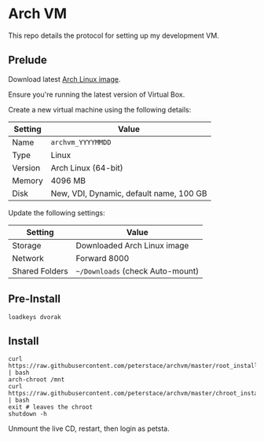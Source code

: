 # Arch VM

This repo details the protocol for setting up my development VM.

## Prelude

Download latest [Arch Linux image](https://www.archlinux.org/download/).

Ensure you're running the latest version of Virtual Box.

Create a new virtual machine using the following details:

| Setting | Value                                   |
| ---     | ---                                     |
| Name    | `archvm_YYYYMMDD`                       |
| Type    | Linux                                   |
| Version | Arch Linux (64-bit)                     |
| Memory  | 4096 MB                                 |
| Disk    | New, VDI, Dynamic, default name, 100 GB |

Update the following settings:

| Setting        | Value                            |
| ---            | ---                              |
| Storage        | Downloaded Arch Linux image      |
| Network        | Forward 8000                     |
| Shared Folders | `~/Downloads` (check Auto-mount) |

## Pre-Install

```
loadkeys dvorak
```

## Install

```
curl https://raw.githubusercontent.com/peterstace/archvm/master/root_install.sh | bash
arch-chroot /mnt
curl https://raw.githubusercontent.com/peterstace/archvm/master/chroot_install.sh | bash
exit # leaves the chroot
shutdown -h
```

Unmount the live CD, restart, then login as petsta.
